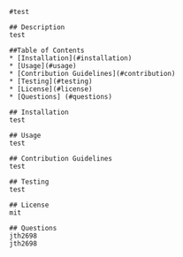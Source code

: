 
    #test

    ## Description
    test

    ##Table of Contents
    * [Installation](#installation)
    * [Usage](#usage)
    * [Contribution Guidelines](#contribution)
    * [Testing](#testing) 
    * [License](#license)
    * [Questions] (#questions)
    
    ## Installation
    test

    ## Usage
    test

    ## Contribution Guidelines
    test

    ## Testing
    test

    ## License
    mit

    ## Questions
    jth2698
    jth2698
   